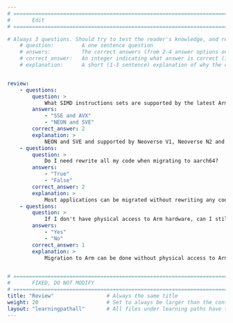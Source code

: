 ```yaml
---
# ================================================================================
#       Edit
# ================================================================================

# Always 3 questions. Should try to test the reader's knowledge, and reinforce the key points you want them to remember.
    # question:         A one sentence question
    # answers:          The correct answers (from 2-4 answer options only). Should be surrounded by quotes.
    # correct_answer:   An integer indicating what answer is correct (index starts from 0)
    # explanation:      A short (1-3 sentence) explanation of why the correct answer is correct. Can add aditional context if desired


review:
    - questions:
        question: >
            What SIMD instructions sets are supported by the latest Arm processors?
        answers:
            - "SSE and AVX"
            - "NEON and SVE"
        correct_answer: 2
        explanation: >
            NEON and SVE and supported by Neoverse V1, Neoverse N2 and Cortex-X2.
    - questions:
        question: >
            Do I need rewrite all my code when migrating to aarch64?
        answers:
            - "True"
            - "False"
        correct_answer: 2
        explanation: >
            Most applications can be migrated without rewriting any code. Common libraries and tools are already available on aarch64. If your application uses intrinsics, you can use tools like SIMD Everywhere with minimal code changes.
    - questions:
        question: >
            If I don't have physical access to Arm hardware, can I still start migrating to Arm?
        answers:
            - "Yes"
            - "No"
        correct_answer: 1
        explanation: >
            Migration to Arm can be done without physical access to Arm hardware by using e.g., QEMU or remote hardware. A cross-platform built container can run in QEMU and a user can easily access AWS Graviton remote using ssh. Don't forget, the very first step is to analyze the current system!


# ================================================================================
#       FIXED, DO NOT MODIFY
# ================================================================================
title: "Review"                 # Always the same title
weight: 20                      # Set to always be larger than the content in this path
layout: "learningpathall"       # All files under learning paths have this same wrapper
---
```

